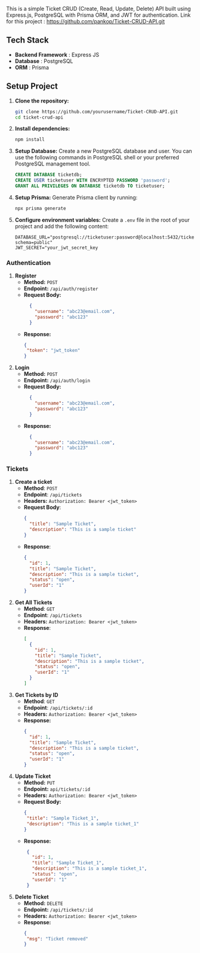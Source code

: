 This is a simple Ticket CRUD (Create, Read, Update, Delete) API built using Express.js, PostgreSQL with Prisma ORM, and JWT for authentication. 
Link for this project : https://github.com/pankop/Ticket-CRUD-API.git
## Tech Stack
- **Backend Framework** : Express JS
- **Database** : PostgreSQL
- **ORM** : Prisma

## Setup Project
1. **Clone the repository:**
	```bash
	git clone https://github.com/yourusername/Ticket-CRUD-API.git 
	cd ticket-crud-api
	```
1. **Install dependencies:**
	```bash
	npm install
	```
1. **Setup Database:**
	Create a new PostgreSQL database and user. You can use the following commands in PostgreSQL shell or your preferred PostgreSQL management tool.
	```sql
	CREATE DATABASE ticketdb;
	CREATE USER ticketuser WITH ENCRYPTED PASSWORD 'password';
	GRANT ALL PRIVILEGES ON DATABASE ticketdb TO ticketuser;
	```
1. **Setup Prisma:**
	Generate Prisma client by running:
	```bash
	npx prisma generate
	```
5. **Configure environment variables:** 
	Create a `.env` file in the root of your project and add the following content:
	```plaintext
	DATABASE_URL="postgresql://ticketuser:password@localhost:5432/ticketdb? schema=public"
	JWT_SECRET="your_jwt_secret_key
	```
### Authentication
1. **Register**
	- **Method:** `POST`
	- **Endpoint:** `/api/auth/register`
	- **Request Body:**
		```JSon
		  { 
		    "username": "abc23@email.com", 
		    "password": "abc123"
		  }
		```
	- **Response:**
		 ```JSON
		 {
		  "token": "jwt_token"
		 }
		```
1. **Login**
	- **Method:** `POST`
	- **Endpoint:** `/api/auth/login`
	- **Request Body:**
		```JSon
		  { 
		    "username": "abc23@email.com", 
		    "password": "abc123"
		  }
		```
	 - **Response:**
		```JSon
		  { 
		    "username": "abc23@email.com", 
		    "password": "abc123"
		  }
		```
### Tickets
1. **Create a ticket**
	- **Method**: `POST`
	- **Endpoint**: `/api/tickets`
	- **Headers:** `Authorization: Bearer <jwt_token>`
	- **Request Body**:
		```JSON
		{
		  "title": "Sample Ticket",
		  "description": "This is a sample ticket"
		}
		```
	- **Response**:
		```JSON
		{
		  "id": 1,
		  "title": "Sample Ticket",
		  "description": "This is a sample ticket",
		  "status": "open",
		  "userId": "1"
		}		
		```
1. **Get All Tickets**
	- **Method**: `GET`
	- **Endpoint**: `/api/tickets`
	- **Headers:** `Authorization: Bearer <jwt_token>`
	- **Response**:
		```JSON
		[
		  {
		    "id": 1,
		    "title": "Sample Ticket",
		    "description": "This is a sample ticket",
		    "status": "open",
			"userId": "1"
		  }
		]
	
		```
1. **Get Tickets by ID**
	- **Method**: `GET`
	- **Endpoint**: `/api/tickets/:id`
	- **Headers:** `Authorization: Bearer <jwt_token>`
	- **Response:**
		```JSON
		{
		  "id": 1,
		  "title": "Sample Ticket",
		  "description": "This is a sample ticket",
		  "status": "open",
		  "userId": "1"
		}
		```
1. **Update Ticket**
   - **Method:** `PUT`
   - **Endpoint:** `api/tickets/:id`
   - **Headers:** `Authorization: Bearer <jwt_token>`
   - **Request Body:**
	  ```JSON
	  {
	   "title": "Sample Ticket_1",
	   "description": "This is a sample ticket_1"
	  }
		```
   - **Response:**
	   ```JSON
		{
		  "id": 1,
		  "title": "Sample Ticket_1",
		  "description": "This is a sample ticket_1",
		  "status": "open",
		  "userId": "1"
		}
		```
1. **Delete Ticket**
	- **Method:** `DELETE`
	- **Endpoint:** `/api/tickets/:id`
	- **Headers:** `Authorization: Bearer <jwt_token>`
	- **Response:**
		```JSON
		{
		 "msg": "Ticket removed" 
		}
		```

